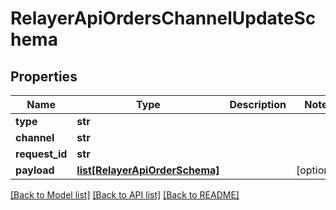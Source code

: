 # RelayerApiOrdersChannelUpdateSchema

## Properties

| Name           | Type                                                        | Description | Notes      |
| -------------- | ----------------------------------------------------------- | ----------- | ---------- |
| **type**       | **str**                                                     |             |
| **channel**    | **str**                                                     |             |
| **request_id** | **str**                                                     |             |
| **payload**    | [**list[RelayerApiOrderSchema]**](RelayerApiOrderSchema.md) |             | [optional] |

[[Back to Model list]](../README.md#documentation-for-models) [[Back to API list]](../README.md#documentation-for-api-endpoints) [[Back to README]](../README.md)
